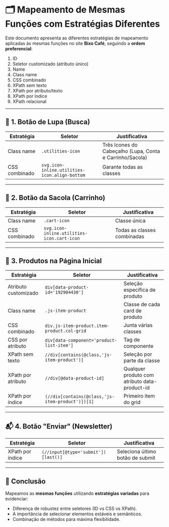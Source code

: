 
# 🗂️ Mapeamento de Mesmas Funções com Estratégias Diferentes

Este documento apresenta as diferentes estratégias de mapeamento aplicadas às mesmas funções no site **Bixo Café**, seguindo a **ordem preferencial**:  
1. ID  
2. Seletor customizado (atributo único)  
3. Name  
4. Class name  
5. CSS combinado  
6. XPath sem texto  
7. XPath por atributo/texto  
8. XPath por índice  
9. XPath relacional  

---

## 🔎 1. Botão de Lupa (Busca)

| Estratégia                  | Seletor                                                         | Justificativa                             |
|-----------------------------|------------------------------------------------------------------|-------------------------------------------|
| Class name                  | `.utilities-icon`                                                | Três Icones do Cabeçalho (Lupa, Conta e Carrinho/Sacola)                          |
| CSS combinado               | `svg.icon-inline.utilities-icon.align-bottom`                    | Garante todas as classes                  |


---

## 🛒 2. Botão da Sacola (Carrinho)

| Estratégia                  | Seletor                                                         | Justificativa                             |
|-----------------------------|------------------------------------------------------------------|-------------------------------------------|
| Class name                  | `.cart-icon`                                                     | Classe única                              |
| CSS combinado               | `svg.icon-inline.utilities-icon.cart-icon`                       | Todas as classes combinadas               |

---

## 🧱 3. Produtos na Página Inicial

| Estratégia                  | Seletor                                                                      | Justificativa                            |
|-----------------------------|-------------------------------------------------------------------------------|------------------------------------------|
| Atributo customizado        | `div[data-product-id='192904430']`                                          | Seleção específica de produto            |
| Class name                  | `.js-item-product`                                                          | Classe de cada card de produto           |
| CSS combinado               | `div.js-item-product.item-product.col-grid`                                 | Junta várias classes                     |
| CSS por atributo            | `div[data-component='product-list-item']`                                   | Tag de componente                         |
| XPath sem texto             | `//div[contains(@class,'js-item-product')]`                                 | Seleção por parte da classe              |
| XPath por atributo          | `//div[@data-product-id]`                                                   | Qualquer produto com atributo data-product-id |
| XPath por índice            | `(//div[contains(@class,'js-item-product')])[1]`                            | Primeiro item do grid                    |

---

## 📬 4. Botão "Enviar" (Newsletter)

| Estratégia                  | Seletor                                                                      | Justificativa                             |
|-----------------------------|-------------------------------------------------------------------------------|-------------------------------------------|
| XPath por índice            | `(//input[@type='submit'])[last()]`                                          | Seleciona último botão de submit          |

---

## 🧠 Conclusão

Mapeamos as **mesmas funções** utilizando **estratégias variadas** para evidenciar:

- Diferença de robustez entre seletores (ID vs CSS vs XPath).  
- A importância de selecionar elementos estáveis e semânticos.  
- Combinação de métodos para máxima flexibilidade.